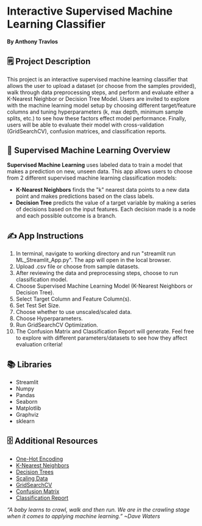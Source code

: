 # Interactive Supervised Machine Learning Classifier

#### By Anthony Travlos

## 🗒️ Project Description

This project is an interactive supervised machine learning classifier that allows the user to upload a dataset (or choose from the samples provided), walk through data preprocessing steps, and perform and evaluate either a K-Nearest Neighbor or Decision Tree Model. Users are invited to explore with the machine learning model setup by choosing different target/feature columns and tuning hyperparameters (k, max depth, minimum sample splits, etc.) to see how these factors effect model performance. Finally, users will be able to evaluate their model with cross-validation (GridSearchCV), confusion matrices, and classification reports.

## 📓 Supervised Machine Learning Overview

__Supervised Machine Learning__  uses labeled data to train a model that makes a prediction on new, unseen data. This app allows users to choose from 2 different supervised machine learning classification models:

- **K-Nearest Neighbors** finds the "k" nearest data points to a new data point and makes predictions based on the class labels.
- **Decision Tree** predicts the value of a target variable by making a series of decisions based on the input features. Each decision made is a node and each possible outcome is a branch.

## ✍️ App Instructions

1. In terminal, navigate to working directory and run "streamlit run ML_Streamlit_App.py". The app will open in the local browser.
2. Upload .csv file or choose from sample datasets.
3. After reviewing the data and preprocessing steps, choose to run classification model.
4. Choose Supervised Machine Learning Model (K-Nearest Neighbors or Decision Tree).
5. Select Target Column and Feature Column(s).
6. Set Test Set Size.
7. Choose whether to use unscaled/scaled data.
8. Choose Hyperparameters.
9. Run GridSearchCV Optimization.
10. The Confusion Matrix and Classification Report will generate. Feel free to explore with different parameters/datasets to see how they affect evaluation criteria!

## 📚 Libraries

- Streamlit
- Numpy
- Pandas
- Seaborn
- Matplotlib
- Graphviz
- sklearn

## 🗄️ Additional Resources

- [One-Hot Encoding](https://scikit-learn.org/stable/modules/generated/sklearn.preprocessing.OneHotEncoder.html)
- [K-Nearest Neighbors](https://www.ibm.com/think/topics/knn#:~:text=The%20k%2Dnearest%20neighbors%20(KNN)%20algorithm%20is%20a%20non,used%20in%20machine%20learning%20today.)
- [Decision Trees](https://www.ibm.com/think/topics/decision-trees)
- [Scaling Data](https://www.analyticsvidhya.com/blog/2020/04/feature-scaling-machine-learning-normalization-standardization/)
- [GridSearchCV](https://scikit-learn.org/stable/modules/generated/sklearn.model_selection.GridSearchCV.html)
- [Confusion Matrix](https://www.datacamp.com/tutorial/what-is-a-confusion-matrix-in-machine-learning)
- [Classification Report](https://www.nb-data.com/p/breaking-down-the-classification)


*“A baby learns to crawl, walk and then run.  We are in the crawling stage when it comes to applying machine learning.” ~Dave Waters*

